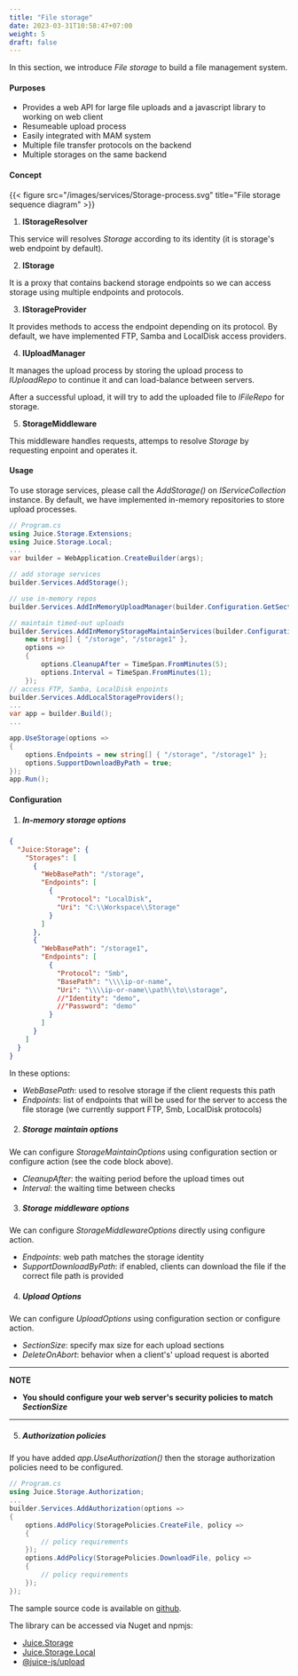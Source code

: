 ```yaml
---
title: "File storage"
date: 2023-03-31T10:58:47+07:00
weight: 5
draft: false
---
```


In this section, we introduce *File storage* to build a file management system.

#### Purposes
- Provides a web API for large file uploads and a javascript library to working on web client
- Resumeable upload process
- Easily integrated with MAM system
- Multiple file transfer protocols on the backend
- Multiple storages on the same backend

#### Concept

{{< figure src="/images/services/Storage-process.svg" title="File storage sequence diagram" >}}

1. **IStorageResolver**

This service will resolves *Storage* according to its identity (it is storage's web endpoint by default).

2. **IStorage**

It is a proxy that contains backend storage endpoints so we can access storage using multiple endpoints and protocols.

3. **IStorageProvider**

It provides methods to access the endpoint depending on its protocol. By default, we have implemented FTP, Samba and LocalDisk access providers.

4. **IUploadManager**

It manages the upload process by storing the upload process to *IUploadRepo* to continue it and can load-balance between servers.

After a successful upload, it will try to add the uploaded file to *IFileRepo* for storage.

5. **StorageMiddleware**

This middleware handles requests, attemps to resolve *Storage* by requesting enpoint and operates it.

#### Usage

To use storage services, please call the *AddStorage()* on *IServiceCollection* instance. By default, we have implemented in-memory repositories to store upload processes.


```cs
// Program.cs
using Juice.Storage.Extensions;
using Juice.Storage.Local;
...
var builder = WebApplication.CreateBuilder(args);

// add storage services
builder.Services.AddStorage();

// use in-memory repos
builder.Services.AddInMemoryUploadManager(builder.Configuration.GetSection("Juice:Storage"));

// maintain timed-out uploads
builder.Services.AddInMemoryStorageMaintainServices(builder.Configuration.GetSection("Juice:Storage"),
    new string[] { "/storage", "/storage1" },
    options =>
    {
        options.CleanupAfter = TimeSpan.FromMinutes(5);
        options.Interval = TimeSpan.FromMinutes(1);
    });
// access FTP, Samba, LocalDisk enpoints
builder.Services.AddLocalStorageProviders();
...
var app = builder.Build();
...

app.UseStorage(options =>
{
    options.Endpoints = new string[] { "/storage", "/storage1" };
    options.SupportDownloadByPath = true;
});
app.Run();

```

#### Configuration

1. ##### In-memory storage options

```json
{
  "Juice:Storage": {
    "Storages": [
      {
        "WebBasePath": "/storage",
        "Endpoints": [
          {
            "Protocol": "LocalDisk",
            "Uri": "C:\\Workspace\\Storage"
          }
        ]
      },
      {
        "WebBasePath": "/storage1",
        "Endpoints": [
          {
            "Protocol": "Smb",
            "BasePath": "\\\\ip-or-name",
            "Uri": "\\\\ip-or-name\\path\\to\\storage",
            //"Identity": "demo",
            //"Password": "demo"
          }
        ]
      }
    ]
  }
}
```
In these options:
- *WebBasePath*: used to resolve storage if the client requests this path
- *Endpoints*: list of endpoints that will be used for the server to access the file storage (we currently support FTP, Smb, LocalDisk protocols)

2. ##### Storage maintain options

We can configure *StorageMaintainOptions* using configuration section or configure action (see the code block above).
- *CleanupAfter*: the waiting period before the upload times out
- *Interval*: the waiting time between checks

3. ##### Storage middleware options

We can configure *StorageMiddlewareOptions* directly using configure action.
- *Endpoints*: web path matches the storage identity
- *SupportDownloadByPath*: if enabled, clients can download the file if the correct file path is provided

4. ##### Upload Options

We can configure *UploadOptions* using configuration section or configure action.

- *SectionSize*: specify max size for each upload sections
- *DeleteOnAbort*: behavior when a client's' upload request is aborted

---
**NOTE**

- **You should configure your web server's security policies to match  *SectionSize***
---

5. ##### Authorization policies

If you have added *app.UseAuthorization()* then the storage authorization policies need to be configured.

```cs
// Program.cs
using Juice.Storage.Authorization;
...
builder.Services.AddAuthorization(options =>
{
    options.AddPolicy(StoragePolicies.CreateFile, policy =>
    {
        // policy requirements
    });
    options.AddPolicy(StoragePolicies.DownloadFile, policy =>
    {
        // policy requirements
    });
});
```

The sample source code is available on [github](https://github.com/creatorflow-io/Juice/tree/master/services/storage/src/Juice.Storage.App).

The library can be accessed via Nuget and npmjs:
- [Juice.Storage](https://www.nuget.org/packages/Juice.Storage)
- [Juice.Storage.Local](https://www.nuget.org/packages/Juice.Storage.Local)
- [@juice-js/upload](https://www.npmjs.com/package/@juice-js/upload)